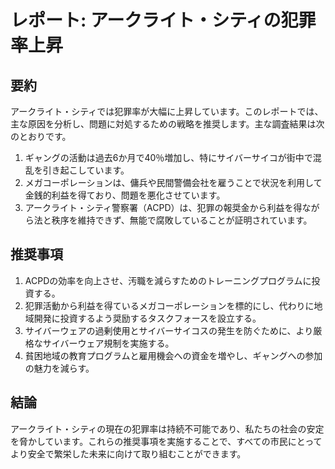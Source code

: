 # レポート: アークライト・シティの犯罪率上昇

## 要約

アークライト・シティでは犯罪率が大幅に上昇しています。このレポートでは、主な原因を分析し、問題に対処するための戦略を推奨します。主な調査結果は次のとおりです。

1. ギャングの活動は過去6か月で40％増加し、特にサイバーサイコが街中で混乱を引き起こしています。
2. メガコーポレーションは、傭兵や民間警備会社を雇うことで状況を利用して金銭的利益を得ており、問題を悪化させています。
3. アークライト・シティ警察署（ACPD）は、犯罪の報奨金から利益を得ながら法と秩序を維持できず、無能で腐敗していることが証明されています。

## 推奨事項

1. ACPDの効率を向上させ、汚職を減らすためのトレーニングプログラムに投資する。
2. 犯罪活動から利益を得ているメガコーポレーションを標的にし、代わりに地域開発に投資するよう奨励するタスクフォースを設立する。
3. サイバーウェアの過剰使用とサイバーサイコスの発生を防ぐために、より厳格なサイバーウェア規制を実施する。
4. 貧困地域の教育プログラムと雇用機会への資金を増やし、ギャングへの参加の魅力を減らす。

## 結論

アークライト・シティの現在の犯罪率は持続不可能であり、私たちの社会の安定を脅かしています。これらの推奨事項を実施することで、すべての市民にとってより安全で繁栄した未来に向けて取り組むことができます。
